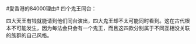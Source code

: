 #愛香港的84000理由# 四个鬼王同台：

四大天王有钱就能请到他们同台演出，四大鬼王却不太可能同时看到。这在古代根本不可能发生，因为每法会只会有一个鬼王，而且这四款分别属于不同互相没关联的族群的自己风格。
